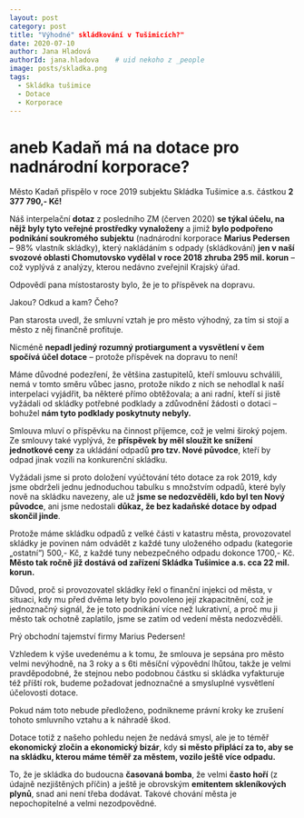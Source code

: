 ```yaml
---
layout: post
category: post
title: "Výhodné" skládkování v Tušimicích?"
date: 2020-07-10
author: Jana Hladová
authorId: jana.hladova    # uid nekoho z _people
image: posts/skladka.png
tags:
  - Skládka tušimice
  - Dotace
  - Korporace
---
```


# aneb Kadaň má na dotace pro nadnárodní korporace?

Město Kadaň přispělo v roce 2019 subjektu Skládka Tušimice a.s. částkou **2 377 790,- Kč!**

Náš interpelační **dotaz** z posledního ZM (červen 2020) **se týkal účelu, na nějž byly tyto veřejné prostředky vynaloženy** a jimiž **bylo podpořeno podnikání soukromého subjektu** 
(nadnárodní korporace **Marius Pedersen** – 98% vlastník skládky), který nakládáním s odpady (skládkování) **jen v naší svozové oblasti Chomutovsko vydělal v roce 2018 zhruba 295 mil. korun** 
– což vyplývá z analýzy, kterou nedávno zveřejnil Krajský úřad. 

Odpovědí pana místostarosty bylo, že je to příspěvek na dopravu. 

Jakou? Odkud a kam? Čeho? 

Pan starosta uvedl, že smluvní vztah je pro město výhodný, za tím si stojí a město z něj finančně profituje. 

Nicméně **nepadl jediný rozumný protiargument a vysvětlení v čem spočívá účel dotace** – protože příspěvek na dopravu to není! 

Máme důvodné podezření, že většina zastupitelů, kteří smlouvu schválili, nemá v tomto směru vůbec jasno, protože nikdo z nich se nehodlal k naší interpelaci vyjádřit, ba některé přímo obtěžovala;
a ani radní, kteří si jistě vyžádali od skládky potřebné podklady a zdůvodnění žádosti o dotaci – bohužel **nám tyto podklady poskytnuty nebyly.**

Smlouva mluví o příspěvku na činnost příjemce, což je velmi široký pojem. 
Ze smlouvy také vyplývá, že **příspěvek by měl sloužit ke snížení jednotkové ceny** za ukládání odpadů 
**pro tzv. Nové původce**, kteří by odpad jinak vozili na konkurenční skládku. 

Vyžádali jsme si proto doložení vyúčtování této dotace za rok 2019, kdy jsme obdrželi jednu jednoduchou tabulku s množstvím odpadů, které byly nově na skládku navezeny, 
ale už **jsme se nedozvěděli, kdo byl ten Nový původce**, ani jsme nedostali **důkaz, že bez kadaňské dotace by odpad skončil jinde**. 

Protože máme skládku odpadů z velké části v katastru města, provozovatel skládky je povinen nám odvádět z každé tuny uloženého odpadu (kategorie „ostatní“) 500,- Kč, 
z každé tuny nebezpečného odpadu dokonce 1700,- Kč. 
**Město tak ročně již dostává od zařízení Skládka Tušimice a.s. cca 22 mil. korun.** 

Důvod, proč si provozovatel skládky řekl o finanční injekci od města, v situaci, kdy mu před dvěma lety bylo povoleno její zkapacitnění, což je jednoznačný signál, že je toto podnikání více než lukrativní, 
a proč mu ji město tak ochotně zaplatilo, jsme se zatím od vedení města nedozvěděli. 

Prý obchodní tajemství firmy Marius Pedersen!

Vzhledem k výše uvedenému a k tomu, že smlouva je sepsána pro město velmi nevýhodně, na 3 roky a s 6ti měsíční výpovědní lhůtou, takže je velmi pravděpodobné, že stejnou nebo podobnou částku si skládka vyfakturuje též příští rok, budeme požadovat jednoznačné a smysluplné vysvětlení účelovosti dotace. 

Pokud nám toto nebude předloženo, podnikneme právní kroky ke zrušení tohoto smluvního vztahu a k náhradě škod.

Dotace totiž z našeho pohledu nejen že nedává smysl, ale je to téměř **ekonomický zločin a ekonomický bizár**, kdy **si město připlácí za to, aby se na skládku, kterou máme téměř za městem, vozilo ještě více odpadu.** 

To, že je skládka do budoucna **časovaná bomba**, že velmi **často hoří** (z údajně nezjištěných příčin) a ještě je obrovským **emitentem skleníkových plynů**, snad ani není třeba dodávat. 
Takové chování města je nepochopitelné a velmi nezodpovědné.


